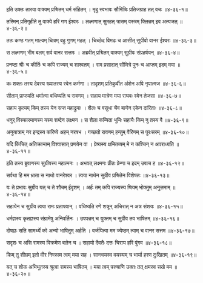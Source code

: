 इति उक्तः तारया वाक्यम् प्रश्रितम् धर्म संहितम् ।
मृदु स्वभावः सौमित्रिः प्रतिजग्राह तत् वचः ॥४-३६-१॥

तस्मिन् प्रतिगृहीते तु वाक्ये हरि गण ईश्वरः ।
लक्ष्मणात् सुमहत् त्रासम् वस्त्रम् क्लिन्नम् इव अत्यजत् ॥४-३६-२॥

ततः कण्ठ गतम् माल्यम् चित्रम् बहु गुणम् महत् ।
चिच्छेद विमदः च आसीत् सुग्रीवो वानर ईश्वरः ॥४-३६-३॥

स लक्ष्मणम् भीम बलम् सर्व वानर सत्तमः ।
अब्रवीत् प्रश्रितम् वाक्यम् सुग्रीवः संप्रहर्षयन् ॥४-३६-४॥

प्रनष्टा श्रीः च कीर्तिः च कपि राज्यम् च शाश्वतम् ।
राम प्रसादात् सौमित्रे पुनः च आप्तम् इदम् मया ॥४-३६-५॥

कः शक्तः तस्य देवस्य ख्यातस्य स्वेन कर्मणा ।
तादृशम् प्रतिकुर्वीत अंशेन अपि नृपात्मज ॥४-३६-६॥

सीताम् प्राप्स्यति धर्मात्मा वधिष्यति च रावणम् ।
सहाय मात्रेण मया राघवः स्वेन तेजसा ॥४-३६-७॥

सहाय कृत्यम् किम् तस्य येन सप्त महाद्रुमाः ।
शैलः च वसुधा चैव बाणेन एकेन दारिताः ॥४-३६-८॥

धनुर् विस्फारमाणस्य यस्य शब्देन लक्ष्मण ।
स शैला कम्पिता भूमिः सहायैः किम् नु तस्य वै ॥४-३६-९॥

अनुयात्राम् नर इन्द्रस्य करिष्ये अहम् नरषभ ।
गच्छतो रावणम् हन्तुम् वैरिणम् स पुरःसरम् ॥४-३६-१०॥

यदि किंचित् अतिक्रान्तम् विश्वासात् प्रणयेन वा ।
प्रेष्यस्य क्षमितव्यम् मे न कश्चिन् न अपराध्यति ॥४-३६-११॥

इति तस्य ब्रुवाणस्य सुग्रीवस्य महात्मनः ।
अभवत् लक्ष्मणः प्रीतः प्रेम्णा च इदम् उवाच ह ॥४-३६-१२॥

सर्वथा हि मम भ्राता स नाथो वानरेश्वर ।
त्वया नाथेन सुग्रीव प्रश्रितेन विशेषतः ॥४-३६-१३॥

यः ते प्रभावः सुग्रीव यत् च ते शौचम् ईदृशम् ।
अर्हः तम् कपि राज्यस्य श्रियम् भोक्तुम् अनुत्तमाम् ॥४-३६-१४॥

सहायेन च सुग्रीव त्वया रामः प्रतापवान् ।
वधिष्यति रणे शत्रून् अचिरात् न अत्र संशयः ॥४-३६-१५॥

धर्मज्ञस्य कृतज्ञस्य संग्रामेषु अनिवर्तिनः ।
उपपन्नम् च युक्तम् च सुग्रीव तव भाषितम् ॥४-३६-१६॥

दोषज्ञः सति सामर्थ्ये को अन्यो भाषितुम् अर्हति ।
वर्जयित्वा मम ज्येष्ठम् त्वाम् च वानर सत्तम ॥४-३६-१७॥

सदृशः च असि रामस्य विक्रमेण बलेन च ।
सहायो दैवतैः दत्तः चिराय हरि पुंगव ॥४-३६-१८॥

किम् तु शीघ्रम् इतो वीर निष्क्राम त्वम् मया सह ।
सान्त्वयस्व वयस्यम् च भार्या हरण दुःखितम् ॥४-३६-१९॥

यत् च शोक अभिभूतस्य श्रुत्वा रामस्य भाषितम् ।
मया त्वम् परुषाणि उक्तः तत् क्षमस्व सखे मम ॥४-३६-२०॥

